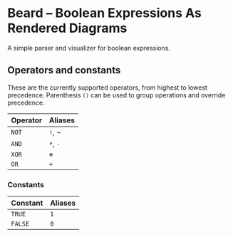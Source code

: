 # Beard &ndash; Boolean Expressions As Rendered Diagrams

A simple parser and visualizer for boolean expressions.

## Operators and constants

These are the currently supported operators, from highest to lowest precedence. Parenthesis `()` can be used to group operations and override precedence.

| Operator | Aliases  |
| -------- | -------- |
| `NOT`    | `!`, `¬` |
| `AND`    | `*`, `·` |
| `XOR`    | `⊕`      |
| `OR`     | `+`      |

### Constants

| Constant | Aliases |
| -------- | ------- |
| `TRUE`   | `1`     |
| `FALSE`  | `0`     |
